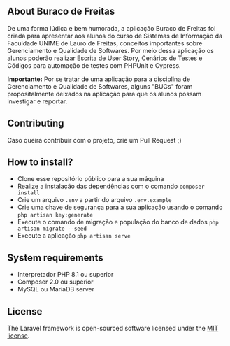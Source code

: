 ## About Buraco de Freitas

De uma forma lúdica e bem humorada, a aplicação Buraco de Freitas foi criada para apresentar aos alunos do curso de Sistemas de Informação da Faculdade UNIME de Lauro de Freitas, conceitos importantes sobre Gerenciamento e Qualidade de Softwares. Por meio dessa aplicação os alunos poderão realizar Escrita de User Story, Cenários de Testes e Códigos para automação de testes com PHPUnit e Cypress.

**Importante:** Por se tratar de uma aplicação para a disciplina de Gerenciamento e Qualidade de Softwares, alguns "BUGs" foram propositalmente deixados na aplicação para que os alunos possam investigar e reportar.

## Contributing

Caso queira contribuir com o projeto, crie um Pull Request ;)

## How to install?

- Clone esse repositório público para a sua máquina
- Realize a instalação das dependências com o comando `composer install`
- Crie um arquivo `.env` a partir do arquivo `.env.example`
- Crie uma chave de segurança para a sua aplicação usando o comando `php artisan key:generate`
- Execute o comando de migração e população do banco de dados `php artisan migrate --seed`
- Execute a aplicação `php artisan serve`

## System requirements

 - Interpretador PHP 8.1 ou superior
 - Composer 2.0 ou superior
 - MySQL ou MariaDB server

## License

The Laravel framework is open-sourced software licensed under the [MIT license](https://opensource.org/licenses/MIT).
